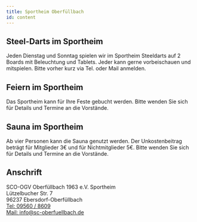 ```yaml
---
title: Sportheim Oberfüllbach
id: content
---
```


## Steel-Darts im Sportheim

Jeden Dienstag und Sonntag spielen wir im Sportheim Steeldarts auf 2 Boards mit Beleuchtung und Tablets. Jeder kann gerne vorbeischauen und mitspielen. Bitte vorher kurz via Tel. oder Mail anmelden.

## Feiern im Sportheim

Das Sportheim kann für Ihre Feste gebucht werden.
Bitte wenden Sie sich für Details und Termine an die Vorstände.

## Sauna im Sportheim

Ab vier Personen kann die Sauna genutzt werden. Der Unkostenbeitrag beträgt für Mitglieder 3€ und für Nichtmitglieder 5€. Bitte wenden Sie sich für Details und Termine an die Vorstände.

## Anschrift

SCO-OGV Oberfüllbach 1963 e.V. Sportheim  
Lützelbucher Str. 7  
96237 Ebersdorf-Oberfüllbach  
[Tel: 09560 / 8609](tel:095608609)  
[Mail: info@sc-oberfuellbach.de](mailto:info@sc-oberfuellbach.de)  

